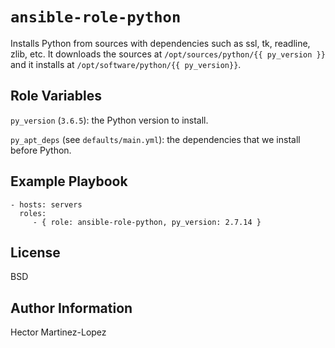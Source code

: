 ``ansible-role-python``
=======================

Installs Python from sources with dependencies such as ssl, tk, readline, zlib, etc.
It downloads the sources at ``/opt/sources/python/{{ py_version }}``  and it installs
at ``/opt/software/python/{{ py_version}}``.

Role Variables
--------------

``py_version`` (``3.6.5``): the Python version to install.

``py_apt_deps`` (see ``defaults/main.yml``): the dependencies that we install before Python.

Example Playbook
----------------

    - hosts: servers
      roles:
         - { role: ansible-role-python, py_version: 2.7.14 }

License
-------

BSD

Author Information
------------------

Hector Martinez-Lopez
